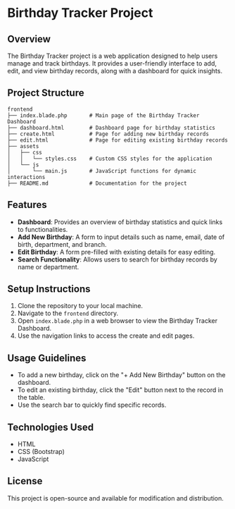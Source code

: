 # Birthday Tracker Project

## Overview
The Birthday Tracker project is a web application designed to help users manage and track birthdays. It provides a user-friendly interface to add, edit, and view birthday records, along with a dashboard for quick insights.

## Project Structure
```
frontend
├── index.blade.php       # Main page of the Birthday Tracker Dashboard
├── dashboard.html        # Dashboard page for birthday statistics
├── create.html           # Page for adding new birthday records
├── edit.html             # Page for editing existing birthday records
├── assets
│   ├── css
│   │   └── styles.css    # Custom CSS styles for the application
│   └── js
│       └── main.js       # JavaScript functions for dynamic interactions
├── README.md             # Documentation for the project
```

## Features
- **Dashboard**: Provides an overview of birthday statistics and quick links to functionalities.
- **Add New Birthday**: A form to input details such as name, email, date of birth, department, and branch.
- **Edit Birthday**: A form pre-filled with existing details for easy editing.
- **Search Functionality**: Allows users to search for birthday records by name or department.

## Setup Instructions
1. Clone the repository to your local machine.
2. Navigate to the `frontend` directory.
3. Open `index.blade.php` in a web browser to view the Birthday Tracker Dashboard.
4. Use the navigation links to access the create and edit pages.

## Usage Guidelines
- To add a new birthday, click on the "+ Add New Birthday" button on the dashboard.
- To edit an existing birthday, click the "Edit" button next to the record in the table.
- Use the search bar to quickly find specific records.

## Technologies Used
- HTML
- CSS (Bootstrap)
- JavaScript

## License
This project is open-source and available for modification and distribution.
